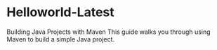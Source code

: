 # Helloworld-Latest
Building Java Projects with Maven This guide walks you through using Maven to build a simple Java project.

